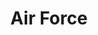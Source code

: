 ---
title: "Air Force"
price: "$255"
image: "/assets/img/productfeatureimg2.jpg?nf_resize=fit&w=320"
description: "hand painted Air Force"
bestseller: false
sale: false
tags: "Shoes"
---
